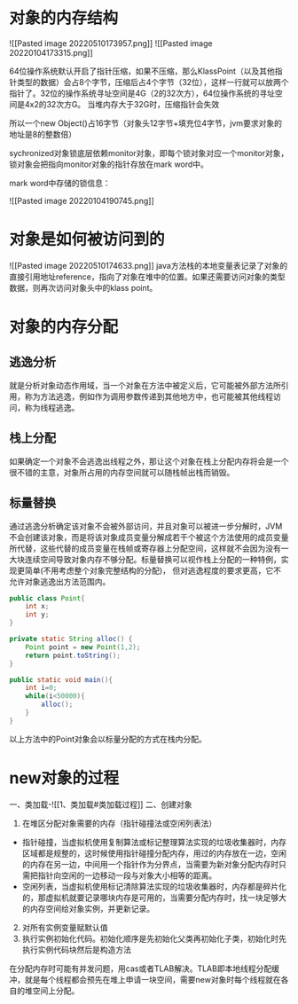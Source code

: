 # 对象的内存结构
![[Pasted image 20220510173957.png]]
![[Pasted image 20220104173315.png]]

64位操作系统默认开启了指针压缩，如果不压缩，那么KlassPoint（以及其他指针类型的数据）会占8个字节，压缩后占4个字节（32位），这样一行就可以放两个指针了。32位的操作系统寻址空间是4G（2的32次方），64位操作系统的寻址空间是4x2的32次方G。
当堆内存大于32G时，压缩指针会失效

所以一个new Object()占16字节（对象头12字节+填充位4字节，jvm要求对象的地址是8的整数倍）

sychronized对象锁底层依赖monitor对象，即每个锁对象对应一个monitor对象，锁对象会把指向monitor对象的指针存放在mark word中。

mark word中存储的锁信息：

![[Pasted image 20220104190745.png]]

# 对象是如何被访问到的
![[Pasted image 20220510174633.png]]
java方法栈的本地变量表记录了对象的直接引用地址reference，指向了对象在堆中的位置。如果还需要访问对象的类型数据，则再次访问对象头中的klass point。

# 对象的内存分配
## 逃逸分析
就是分析对象动态作用域，当一个对象在方法中被定义后，它可能被外部方法所引用，称为方法逃逸，例如作为调用参数传递到其他地方中，也可能被其他线程访问，称为线程逃逸。

## 栈上分配
如果确定一个对象不会逃逸出线程之外，那让这个对象在栈上分配内存将会是一个很不错的主意，对象所占用的内存空间就可以随栈帧出栈而销毁。

## 标量替换
通过逃逸分析确定该对象不会被外部访问，并且对象可以被进一步分解时，JVM不会创建该对象，而是将该对象成员变量分解成若干个被这个方法使用的成员变量所代替，这些代替的成员变量在栈帧或寄存器上分配空间，这样就不会因为没有一大块连续空间导致对象内存不够分配。标量替换可以视作栈上分配的一种特例，实现更简单(不用考虑整个对象完整结构的分配)， 但对逃逸程度的要求更高，它不允许对象逃逸出方法范围内。
```java
public class Point{
	int x;
	int y;
}

private static String alloc() {
	Point point = new Point(1,2);
	return point.toString();
}

public static void main(){
	int i=0;
	while(i<50000){
		alloc();
	}
}
```
以上方法中的Point对象会以标量分配的方式在栈内分配。

# new对象的过程
一、类加载-![[1、类加载#类加载过程]]
二、创建对象
1. 在堆区分配对象需要的内存（指针碰撞法或空闲列表法）
-   指针碰撞，当虚拟机使用复制算法或标记整理算法实现的垃圾收集器时，内存区域都是规整的，这时候使用指针碰撞分配内存，用过的内存放在一边，空闲的内存在另一边，中间用一个指针作为分界点，当需要为新对象分配内存时只需把指针向空闲的一边移动一段与对象大小相等的距离。
-   空闲列表，当虚拟机使用标记清除算法实现的垃圾收集器时，内存都是碎片化的，那虚拟机就要记录哪块内存是可用的，当需要分配内存时，找一块足够大的内存空间给对象实例，并更新记录。
2. 对所有实例变量赋默认值
3. 执行实例初始化代码。初始化顺序是先初始化父类再初始化子类，初始化时先执行实例代码块然后是构造方法

在分配内存时可能有并发问题，用cas或者TLAB解决。TLAB即本地线程分配缓冲，就是每个线程都会预先在堆上申请一块空间，需要new对象时每个线程就在各自的堆空间上分配。